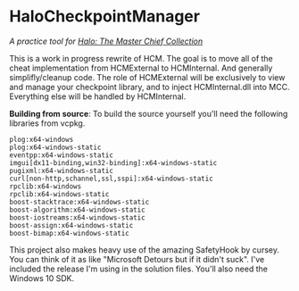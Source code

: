 # HaloCheckpointManager
*A practice tool for [Halo: The Master Chief Collection](https://store.steampowered.com/app/976730/Halo_The_Master_Chief_Collection/)*

This is a work in progress rewrite of HCM. The goal is to move all of the cheat implementation from HCMExternal to HCMInternal. And generally simplifly/cleanup code. 
The role of HCMExternal will be exclusively to view and manage your checkpoint library, and to inject HCMInternal.dll into MCC. Everything else will be handled by HCMInternal.

**Building from source**: To build the source yourself you'll need the following libraries from vcpkg.

    plog:x64-windows
    plog:x64-windows-static
    eventpp:x64-windows-static
    imgui[dx11-binding,win32-binding]:x64-windows-static
    pugixml:x64-windows-static
    curl[non-http,schannel,ssl,sspi]:x64-windows-static
    rpclib:x64-windows
    rpclib:x64-windows-static
    boost-stacktrace:x64-windows-static
    boost-algorithm:x64-windows-static
    boost-iostreams:x64-windows-static
    boost-assign:x64-windows-static
    boost-bimap:x64-windows-static


This project also makes heavy use of the amazing SafetyHook by cursey. You can think of it as like "Microsoft Detours but if it didn't suck". I've included the release I'm using in the solution files. You'll also need the Windows 10 SDK.
